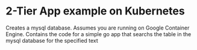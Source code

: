 # 2-Tier App example on Kubernetes

Creates a mysql database. Assumes you are running on Google Container Engine. Contains the code for a simple go app that searchs the table in the mysql database for the specified text

